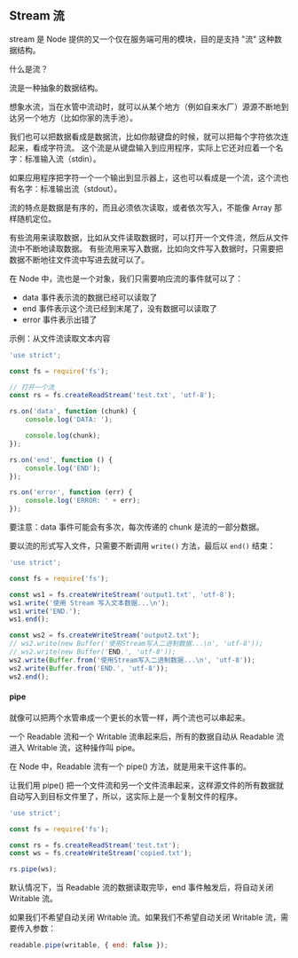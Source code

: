 ## Stream 流

stream 是 Node 提供的又一个仅在服务端可用的模块，目的是支持 "流" 这种数据结构。

什么是流？

流是一种抽象的数据结构。

想象水流，当在水管中流动时，就可以从某个地方（例如自来水厂）源源不断地到达另一个地方（比如你家的洗手池）。

我们也可以把数据看成是数据流，比如你敲键盘的时候，就可以把每个字符依次连起来，看成字符流。
这个流是从键盘输入到应用程序，实际上它还对应着一个名字：标准输入流（stdin）。

如果应用程序把字符一个一个输出到显示器上，这也可以看成是一个流，这个流也有名字：标准输出流（stdout）。

流的特点是数据是有序的，而且必须依次读取，或者依次写入，不能像 Array 那样随机定位。

有些流用来读取数据，比如从文件读取数据时，可以打开一个文件流，然后从文件流中不断地读取数据。
有些流用来写入数据，比如向文件写入数据时，只需要把数据不断地往文件流中写进去就可以了。

在 Node 中，流也是一个对象，我们只需要响应流的事件就可以了：

* data 事件表示流的数据已经可以读取了
* end 事件表示这个流已经到末尾了，没有数据可以读取了
* error 事件表示出错了

示例：从文件流读取文本内容

```javascript
'use strict';

const fs = require('fs');

// 打开一个流
const rs = fs.createReadStream('test.txt', 'utf-8');

rs.on('data', function (chunk) {
    console.log('DATA: ');

    console.log(chunk);
});

rs.on('end', function () {
    console.log('END');
});

rs.on('error', function (err) {
    console.log('ERROR: ' + err);
});
```

要注意：data 事件可能会有多次，每次传递的 chunk 是流的一部分数据。

要以流的形式写入文件，只需要不断调用 `write()` 方法，最后以 `end()` 结束：

```javascript
'use strict';

const fs = require('fs');

const ws1 = fs.createWriteStream('output1.txt', 'utf-8');
ws1.write('使用 Stream 写入文本数据...\n');
ws1.write('END.');
ws1.end();

const ws2 = fs.createWriteStream('output2.txt');
// ws2.write(new Buffer('使用Stream写入二进制数据...\n', 'utf-8'));
// ws2.write(new Buffer('END.', 'utf-8'));
ws2.write(Buffer.from('使用Stream写入二进制数据...\n', 'utf-8'));
ws2.write(Buffer.from('END.', 'utf-8'));
ws2.end();
```

#### pipe

就像可以把两个水管串成一个更长的水管一样，两个流也可以串起来。

一个 Readable 流和一个 Writable 流串起来后，所有的数据自动从 Readable 流进入 Writable 流，这种操作叫 pipe。

在 Node 中，Readable 流有一个 pipe() 方法，就是用来干这件事的。

让我们用 pipe() 把一个文件流和另一个文件流串起来，这样源文件的所有数据就自动写入到目标文件里了，所以，这实际上是一个复制文件的程序。

```javascript
'use strict';

const fs = require('fs');

const rs = fs.createReadStream('test.txt');
const ws = fs.createWriteStream('copied.txt');

rs.pipe(ws);
```

默认情况下，当 Readable 流的数据读取完毕，end 事件触发后，将自动关闭 Writable 流。

如果我们不希望自动关闭 Writable 流。如果我们不希望自动关闭 Writable 流，需要传入参数：

```javascript
readable.pipe(writable, { end: false });
```
